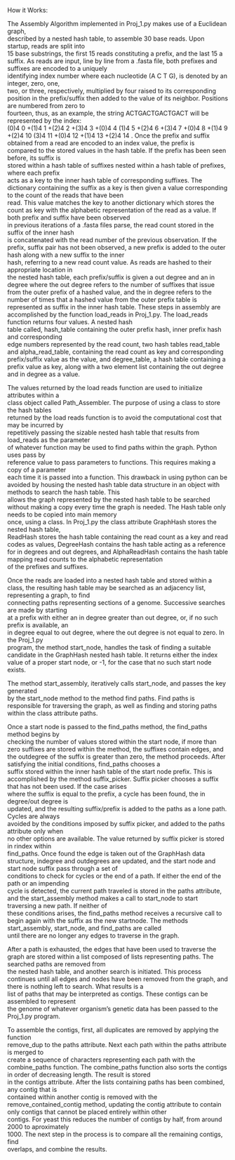 How it Works:
	
  The	Assembly	Algorithm	implemented	in	Proj_1.py	makes	use	of	a	Euclidean	graph,	
described	by	a	nested	hash	table,	to	assemble	30	base	reads.	Upon	startup,	reads	are	split	into	
15	base	substrings,	the	first	15	reads	constituting	a	prefix,	and	the	last		15	a	suffix.	As	reads	are	
input,	line	by	line	from	a	.fasta	file,	both	prefixes	and	suffixes	are	encoded	to	a	uniquely	
identifying	index	number	where	each	nucleotide	(A	C	T	G),	is	denoted	by	an	integer,	zero,	one,	
two,	or	three,		respectively,	multiplied	by	four	raised	to	its	corresponding	position	in	the	
prefix/suffix	then	added	to	the	value	of	its	neighbor.	Positions	are	numbered	from	zero	to	
fourteen,	thus,	as	an	example,	the	string	ACTGACTGACTGACT	will	be	represented	by	the	index:	
(0)4 0 +(1)4 1 +(2)4 2 +(3)4 3 +(0)4 4 (1)4 5 +(2)4 6 +(3)4 7 +(0)4 8 +(1)4 9 +(2)4 10 (3)4 11 +(0)4 12 +(1)4 13 +(2)4 14 .	
Once	the	prefix	and	suffix	obtained	from	a	read	are	encoded	to	an	index	value,	the	prefix	is	
compared	to	the	stored	values	in	the	hash	table.	If	the	prefix	has	been	seen	before,	its	suffix	is	
stored	within	a	hash	table	of	suffixes	nested	within	a	hash	table	of	prefixes,	where	each	prefix	
acts	as	a	key	to	the	inner	hash	table	of	corresponding	suffixes.	The	dictionary	containing	the	
suffix	as	a	key	is	then	given	a	value	corresponding	to	the	count	of	the	reads	that	have	been	
read.	This	value	matches	the	key	to	another	dictionary	which	stores	the	count	as	key	with	the	
alphabetic	representation	of	the	read	as	a	value.		If	both		prefix	and	suffix	have	been	observed	
in	previous	iterations	of	a	.fasta	files	parse,	the	read	count	stored	in	the	suffix	of	the	inner	hash	
is	concatenated	with	the	read	number	of	the	previous	observation.	If	the	prefix,	suffix	pair	has	
not	been	observed,	a	new	prefix	is	added	to	the	outer	hash	along	with	a	new	suffix	to	the	inner	
hash,	referring	to	a	new	read	count	value.		As	reads	are	hashed	to	their	appropriate	location	in	
the	nested	hash	table,	each	prefix/suffix	is	given	a	out	degree	and	an	in	degree	where	the	out	
degree	refers	to	the	number	of	suffixes	that	issue	from	the	outer	prefix	of	a	hashed	value,	and	
the	in	degree	refers	to	the	number	of	times	that	a	hashed	value	from	the	outer	prefix	table	is	
represented	as	suffix	in	the	inner	hash	table.	These	steps	in	assembly	are	accomplished	by	the	
function	load_reads	in	Proj_1.py.	The	load_reads	function	returns	four	values.	A	nested	hash	
table	called,	hash_table	containing	the	outer	prefix	hash,	inner	prefix	hash	and	corresponding	
edge	numbers	represented	by	the	read	count,	two	hash	tables	read_table	and	
alpha_read_table,	containing	the	read	count	as	key	and	corresponding	prefix/suffix	value	as	the	
value,	and	degree_table,	a	hash	table	containing	a	prefix	value	as	key,	along	with	a	two	element	
list	containing	the	out	degree	and	in	degree	as	a	value.

The	values	returned	by	the	load	reads	function	are	used	to	initialize	attributes	within	a	
class	object	called	Path_Assembler.	The	purpose	of	using	a	class	to	store	the	hash	tables	
returned	by	the	load	reads	function	is	to	avoid	the	computational	cost	that	may	be	incurred	by	
repetitively	passing	the	sizable	nested	hash	table	that	results	from	load_reads	as	the	parameter	
of	whatever	function	may	be	used	to	find	paths	within	the	graph.	Python	uses	pass	by	
reference	value	to	pass	parameters	to	functions.	This	requires	making	a	copy	of	a	parameter	
each	time	it	is	passed	into	a	function.	This	drawback	in	using	python	can	be	avoided	by		housing	
the	nested	hash	table	data	structure	in	an	object	with	methods	to	search	the	hash	table.	This	
allows	the	graph	represented	by	the	nested	hash	table	to	be	searched	without	making	a	copy	every	time	the	graph	is	needed.	The	Hash	table	only	needs	to	be	copied	into	main	memory	
once,	using	a	class.	In	Proj_1.py	the	class	attribute	GraphHash	stores	the	nested	hash	table,	
ReadHash	stores	the	hash	table	containing	the	read	count	as	a	key	and	read	codes	as	values,	
DegreeHash	contains	the	hash	table	acting	as	a	reference	for	in	degrees	and	out	degrees,	and	
AlphaReadHash	contains	the	hash	table	mapping	read	counts	to	the	alphabetic	representation	
of	the	prefixes	and	suffixes.

Once	the	reads	are	loaded	into	a	nested	hash	table	and	stored	within	a	class,	the	
resulting	hash	table	may	be	searched	as	an	adjacency	list,	representing	a	graph,	to	find	
connecting	paths	representing	sections	of	a	genome.	Successive	searches	are	made	by	starting	
at	a	prefix	with	either	an	in	degree	greater	than	out	degree,	or,	if	no	such	prefix	is	available,	an	
in	degree	equal	to	out	degree,	where	the	out	degree	is	not	equal	to	zero.	In	the	Proj_1.py	
program,	the	method	start_node,	handles	the	task	of	finding	a	suitable	candidate	in	the	
GraphHash	nested	hash	table.	It	returns	either	the	index	value	of	a	proper	start	node,	or	-1,	for	
the	case	that	no	such	start	node	exists.

The	method	start_assembly,	iteratively	calls	start_node,	and	passes	the	key	generated	
by	the	start_node	method	to	the	method	find	paths.	Find	paths	is	responsible	for	traversing	the	
graph,	as	well	as	finding	and	storing	paths	within	the	class	attribute	paths.	

Once	a	start	node	is	passed	to	the	find_paths	method,	the	find_paths	method	begins	by	
checking	the	number	of	values	stored	within	the	start	node,	if	more	than	zero	suffixes	are	
stored	within	the	method,	the	suffixes	contain	edges,	and	the	outdegree	of	the	suffix	is	greater	
than	zero,	the	method	proceeds.	After	satisfying	the	initial	conditions,	find_paths	chooses	a	
suffix	stored	within	the	inner	hash	table	of	the	start	node	prefix.	This	is	accomplished	by	the	
method	suffix_picker.	Suffix	picker	chooses	a	suffix	that	has	not	been	used.	If	the	case	arises	
where	the	suffix	is	equal	to	the	prefix,	a	cycle	has	been	found,	the	in	degree/out	degree	is	
updated,		and	the	resulting	suffix/prefix	is	added	to	the	paths	as	a	lone	path.	Cycles	are	always	
avoided	by	the	conditions	imposed	by	suffix	picker,	and	added	to	the	paths	attribute	only	when	
no	other	options	are	available.	The	value	returned	by	suffix	picker	is	stored	in	rindex	within	
find_paths.	Once	found	the	edge	is	taken	out	of	the	GraphHash	data	structure,	indegree	and	
outdegrees	are	updated,	and	the	start	node	and	start	node	suffix	pass	through	a	set	of	
conditions	to	check	for	cycles	or	the	end	of	a	path.	If	either	the	end	of	the	path	or	an	impending	
cycle	is	detected,	the	current	path	traveled	is	stored	in	the	paths	attribute,	and	the	
start_assembly	method	makes	a	call	to	start_node	to	start	traversing	a	new	path.	If	neither	of	
these	conditions	arises,	the	find_paths	method	receives	a	recursive	call	to	begin	again	with	the	
suffix	as	the	new	startnode.	The	methods	start_assembly,	start_node,	and	find_paths	are	called	
until	there	are	no	longer	any	edges	to	traverse	in	the	graph.	

After	a	path	is	exhausted,	the	edges	that	have	been	used	to	traverse	the	graph	are	
stored	within	a	list	composed	of	lists	representing	paths.	The	searched	paths	are	removed	from	
the	nested	hash	table,	and	another	search	is	initiated.	This	process	continues	until	all	edges	and	
nodes	have	been	removed	from	the	graph,	and	there	is	nothing	left	to	search.	What	results	is	a	
list	of	paths	that	may	be	interpreted	as	contigs.	These	contigs	can	be	assembled	to	represent	
the	genome	of	whatever	organism’s	genetic	data	has	been	passed	to	the	Proj_1.py	program.	

To	assemble	the	contigs,	first,	all	duplicates	are	removed	by	applying	the	function	
remove_dup	to	the	paths	attribute.	Next	each	path	within	the	paths	attribute	is	merged	to	
create	a	sequence	of	characters	representing	each	path	with	the	combine_paths	function.	The	combine_paths	function	also	sorts	the	contigs	in	order	of	decreasing	length.	The	result	is	stored	
in	the	contigs	attribute.	After	the	lists	containing	paths	has	been	combined,	any	contig	that	is	
contained	within	another	contig	is	removed	with	the	remove_contained_contig	method,	
updating	the	contig	attribute	to	contain	only	contigs	that	cannot	be	placed	entirely	within	other	
contigs.	For	yeast	this	reduces	the	number	of	contigs	by	half,	from	around	2000	to	aproximately	
1000.	The	next	step	in	the	process	is to	compare	all	the	remaining	contigs,	find	
overlaps,	and	combine	the	results.
